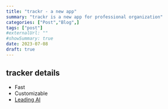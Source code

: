 ```yaml
---
title: "trackr - a new app"
summary: "trackr is a new app for professional organization"
categories: ["Post","Blog",]
tags: ["post"]
#externalUrl: ""
#showSummary: true
date: 2023-07-08
draft: true
---
```


## tracker details

- Fast
- Customizable
- [Leading AI](https://openai.com/blog/chatgpt)